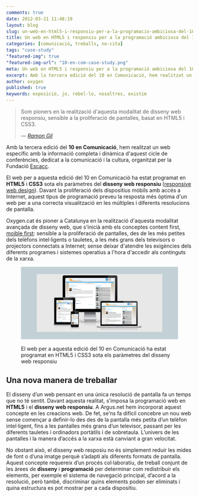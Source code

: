 ```yaml
---
comments: true
date: 2012-03-21 11:48:19
layout: blog
slug: un-web-en-html5-i-responsiu-per-a-la-programacio-ambiciosa-del-10-en-comunicacio
title: Un web en HTML5 i responsiu per a la programació ambiciosa del 10 en Comunicació
categories: [comunicació, treballs, no-cita]
tags: "case-study"
"featured-img": true
"featured-img-url": "10-en-com-case-study.png"
meta: Un web en HTML5 i responsiu per a la programació ambiciosa del 10 en Comunicació
excerpt: Amb la tercera edició del 10 en Comunicació, hem realitzat un web específic amb la informació completa i dinàmica d'aquest cicle de conferències, dedicat a la comunicació i la cultura, organitzat per la Fundació Escacc.
author: oxygen
published: true
keywords: exposició, jo, rebel·lo, nosaltres, existim
---
```


<blockquote>
	<p>Som pioners en la realització d'aquesta modalitat de disseny web responsiu, sensible a la proliferació de pantalles, basat en HTML5 i CSS3.</p>
	<footer>
		&mdash; <cite><a href="{{ page.url }}" title="{{ page.title }}">Ramon Gil</a></cite>
	</footer>
</blockquote>

Amb la tercera edició del **10 en Comunicació**, hem realitzat un web específic amb la informació completa i dinàmica d'aquest cicle de conferències, dedicat a la comunicació i la cultura, organitzat per la Fundació [Escacc](http://www.escac.cat/ 'ESCACC: Fundació Espai Català de Cultura i Comunicació').

El web per a aquesta edició del 10 en Comunicació ha estat programat en **HTML5** i **CSS3** sota els paràmetres del **disseny web responsiu** ([responsive web design](http://www.abookapart.com/products/responsive-web-design 'A Book Apart, Responsive Web Design')). Davant la proliferació dels dispositius mòbils amb accés a Internet, aquest tipus de programació preveu la resposta més òptima d'un web per a una correcta visualització en les múltiples i diferents resolucions de pantalla.

Oxygen.cat és pioner a Catalunya en la realització d'aquesta modalitat avançada de disseny web,  que s'inicià amb els conceptes content first, [moible first](http://www.lukew.com/ff/entry.asp?933 'LukeW | Mobile First'): sensible a la proliferació de pantalles, des de les més petites dels telèfons intel·ligents o tauletes, a les més grans dels televisors o projectors connectats a Internet; sense deixar d'atendre les exigències dels diferents programes i sistemes operatius a l'hora d'accedir als continguts de la xarxa.

<figure class="hidden-xs hidden-sm ox_animate_when_almost_visible ox_right-to-left"><img src="/assets/img/10-en-com-multi-pantalla.png" /><figcaption><p>El web per a aquesta edició del 10 en Comunicació ha estat programat en HTML5 i CSS3 sota els paràmetres del disseny web responsiu</p></figcaption></figure>

## Una nova manera de treballar

El disseny d’un web pensant en una única resolució de pantalla fa un temps que no té sentit. Davant aquesta realitat, s’imposa la programació web en **HTML5** i el **disseny web responsiu**. A Argus.net hem incorporat aquest concepte en les creacions web. De fet, se’ns fa difícil concebre un nou web sense començar a definir-lo des des de la pantalla més petita d’un telèfon intel·ligent, fins a les pantalles més grans d’un televisor, passant per les diferents tauletes i ordinadors portàtils i de sobretaula. L’univers de les pantalles i la manera d’accés a la xarxa està canviant a gran velocitat.

No obstant això, el disseny web resposiu no és simplement reduir les mides de font o d’una imatge perquè s’adapti als diferents formats de pantalla. Aquest concepte requereix d’un procés col·laboratiu, de treball conjunt de les àrees de **disseny** i **programació** per determinar com redistribuir els elements, per exemple el sistema de navegació principal, d’acord a la resolució, però també, discriminar quins elements poden ser eliminats i quina estructura es pot mostrar per a cada dispositiu.